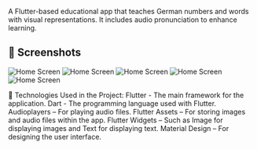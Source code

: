 
A Flutter-based educational app that teaches German numbers and words with visual representations. It includes audio pronunciation to enhance learning.

## 📸 Screenshots
![Home Screen](Screenshots/SplashScreen.png)
![Home Screen](Screenshots/HomeScreen.png)
![Home Screen](Screenshots/NumbersScreen.png)
![Home Screen](Screenshots/FamilyScreen.png)
![Home Screen](Screenshots/ColorsScreen.png)

📌 Technologies Used in the Project:
Flutter - The main framework for the application.
Dart - The programming language used with Flutter.
Audioplayers – For playing audio files.
Flutter Assets – For storing images and audio files within the app.
Flutter Widgets – Such as Image for displaying images and Text for displaying text.
Material Design – For designing the user interface.